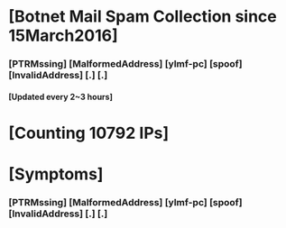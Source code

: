 # [Botnet Mail Spam Collection since 15March2016]
### [PTRMssing] [MalformedAddress] [ylmf-pc] [spoof] [InvalidAddress] [.] [.]
#### [Updated every 2~3 hours]

# [Counting 10792 IPs]

# [Symptoms] 
###   [PTRMssing] [MalformedAddress] [ylmf-pc] [spoof] [InvalidAddress] [.] [.]
